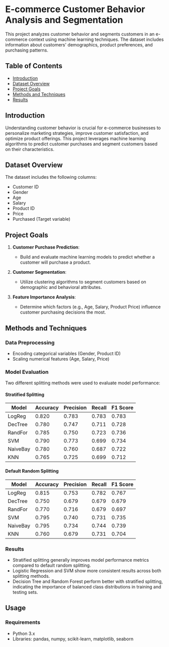 # E-commerce Customer Behavior Analysis and Segmentation

This project analyzes customer behavior and segments customers in an e-commerce context using machine learning techniques. The dataset includes information about customers' demographics, product preferences, and purchasing patterns.

## Table of Contents

- [Introduction](#introduction)
- [Dataset Overview](#dataset-overview)
- [Project Goals](#project-goals)
- [Methods and Techniques](#methods-and-techniques)
- [Results](#results)

## Introduction

Understanding customer behavior is crucial for e-commerce businesses to personalize marketing strategies, improve customer satisfaction, and optimize product offerings. This project leverages machine learning algorithms to predict customer purchases and segment customers based on their characteristics.

## Dataset Overview

The dataset includes the following columns:
- Customer ID
- Gender
- Age
- Salary
- Product ID
- Price
- Purchased (Target variable)

## Project Goals

1. **Customer Purchase Prediction**:
   - Build and evaluate machine learning models to predict whether a customer will purchase a product.

2. **Customer Segmentation**:
   - Utilize clustering algorithms to segment customers based on demographic and behavioral attributes.

3. **Feature Importance Analysis**:
   - Determine which factors (e.g., Age, Salary, Product Price) influence customer purchasing decisions the most.

## Methods and Techniques

### Data Preprocessing
- Encoding categorical variables (Gender, Product ID)
- Scaling numerical features (Age, Salary, Price)

### Model Evaluation

Two different splitting methods were used to evaluate model performance:

#### Stratified Splitting

| Model    | Accuracy | Precision | Recall   | F1 Score |
|----------|----------|-----------|----------|----------|
| LogReg   | 0.820    | 0.783     | 0.783    | 0.783    |
| DecTree  | 0.780    | 0.747     | 0.711    | 0.728    |
| RandFor  | 0.785    | 0.750     | 0.723    | 0.736    |
| SVM      | 0.790    | 0.773     | 0.699    | 0.734    |
| NaiveBay | 0.780    | 0.760     | 0.687    | 0.722    |
| KNN      | 0.765    | 0.725     | 0.699    | 0.712    |

#### Default Random Splitting

| Model    | Accuracy | Precision | Recall   | F1 Score |
|----------|----------|-----------|----------|----------|
| LogReg   | 0.815    | 0.753     | 0.782    | 0.767    |
| DecTree  | 0.750    | 0.679     | 0.679    | 0.679    |
| RandFor  | 0.770    | 0.716     | 0.679    | 0.697    |
| SVM      | 0.795    | 0.740     | 0.731    | 0.735    |
| NaiveBay | 0.795    | 0.734     | 0.744    | 0.739    |
| KNN      | 0.760    | 0.679     | 0.731    | 0.704    |

### Results

- Stratified splitting generally improves model performance metrics compared to default random splitting.
- Logistic Regression and SVM show more consistent results across both splitting methods.
- Decision Tree and Random Forest perform better with stratified splitting, indicating the importance of balanced class distributions in training and testing sets.

## Usage

### Requirements

- Python 3.x
- Libraries: pandas, numpy, scikit-learn, matplotlib, seaborn
